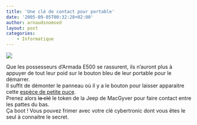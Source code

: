 ```yaml
---
title: 'Une clé de contact pour portable'
date: '2005-09-05T00:32:28+02:00'
author: arnaudsnomsed
layout: post
categories:
    - Informatique
---
```


![](/img/DSC00362.JPG)

Que les possesseurs d’Armada E500 se rassurent, ils n’auront plus à appuyer de tout leur poid sur le bouton bleu de leur portable pour le démarrer.  
Il suffit de démonter le panneau où il y a le bouton pour laisser apparaitre cette [espèce de petite puce](/img/DSC00364.JPG).  
Prenez alors <s>la clé</s> le token de la Jeep de MacGyver pour faire contact entre les pattes du bas.  
Ça boot ! Vous pouvez frimer avec votre clé cybertronic dont vous êtes le seul à connaitre le secret.